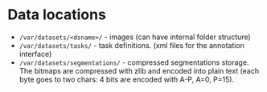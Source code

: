 # Data locations #

  * `/var/datasets/<dsname>/` - images (can have internal folder structure)
  * `/var/datasets/tasks/`  - task definitions. (xml files for the annotation interface)
  * `/var/datasets/segmentations/`  - compressed segmentations storage. The bitmaps are compressed with zlib and encoded into plain text (each byte goes to two chars: 4 bits are encoded with A-P, A=0, P=15).